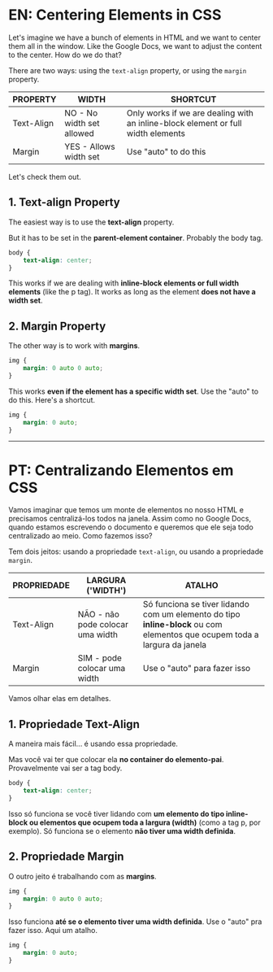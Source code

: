 
# EN: Centering Elements in CSS

Let's imagine we have a bunch of elements in HTML and we want to center them all in the window. Like the Google Docs, we want to adjust the content to the center. How do we do that?

There are two ways: using the ```text-align``` property, or using the ```margin``` property.


PROPERTY | WIDTH | SHORTCUT
---------| ------| -----------
Text-Align | NO - No width set allowed  | Only works if we are dealing with an inline-block element or full width elements
Margin | YES - Allows width set | Use "auto" to do this


Let's check them out.

## 1. Text-align Property

The easiest way is to use the **text-align** property. 

But it has to be set in the **parent-element container**. Probably the body tag. 
```css
body {
    text-align: center;
}
```
This works if we are dealing with **inline-block elements or full width elements** (like the p tag). It works as long as the element **does not have a width set**.

## 2. Margin Property 

The other way is to work with **margins**.

```css
img {
    margin: 0 auto 0 auto;
}
```
This works **even if the element has a specific width set**. Use the "auto" to do this. Here's a shortcut.

```css
img {
    margin: 0 auto;
}
```


---
# PT: Centralizando Elementos em CSS

Vamos imaginar que temos um monte de elementos no nosso HTML e precisamos centralizá-los todos na janela. Assim como no Google Docs, quando estamos escrevendo o documento e queremos que ele seja todo centralizado ao meio. Como fazemos isso?

Tem dois jeitos: usando a propriedade ```text-align```, ou usando a propriedade ```margin```. 

PROPRIEDADE | LARGURA ('WIDTH') | ATALHO
------------| ----------------- | ---------
Text-Align | NÃO - não pode colocar uma width | Só funciona se tiver lidando com um elemento do tipo **inline-block** ou com elementos que ocupem toda a largura da janela
Margin | SIM - pode colocar uma width | Use o "auto" para fazer isso

Vamos olhar elas em detalhes.

## 1. Propriedade Text-Align

A maneira mais fácil... é usando essa propriedade.

Mas você vai ter que colocar ela **no container do elemento-pai**. Provavelmente vai ser a tag body.

```css
body {
    text-align: center;
}
```

Isso só funciona se você tiver lidando com **um elemento do tipo inline-block ou elementos que ocupem toda a largura (width)** (como a tag p, por exemplo). Só funciona se o elemento **não tiver uma width definida**. 

## 2. Propriedade Margin

O outro jeito é trabalhando com as **margins**. 

```css
img {
    margin: 0 auto 0 auto;
}
```
Isso funciona **até se o elemento tiver uma width definida**. Use o "auto" pra fazer isso. Aqui um atalho.

```css
img {
    margin: 0 auto;
}
```




